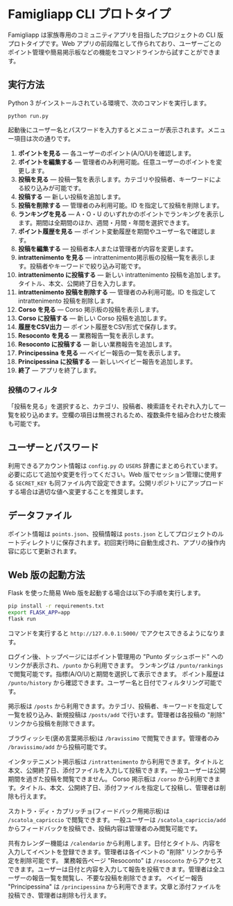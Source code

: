 # Famigliapp CLI プロトタイプ

Famigliapp は家族専用のコミュニティアプリを目指したプロジェクトの CLI 版プロトタイプです。Web アプリの前段階として作られており、ユーザーごとのポイント管理や簡易掲示板などの機能をコマンドラインから試すことができます。

## 実行方法

Python 3 がインストールされている環境で、次のコマンドを実行します。

```
python run.py
```

起動後にユーザー名とパスワードを入力するとメニューが表示されます。メニュー項目は次の通りです。

1. **ポイントを見る** ― 各ユーザーのポイント(A/O/U)を確認します。
2. **ポイントを編集する** ― 管理者のみ利用可能。任意ユーザーのポイントを変更します。
3. **投稿を見る** ― 投稿一覧を表示します。カテゴリや投稿者、キーワードによる絞り込みが可能です。
4. **投稿する** ― 新しい投稿を追加します。
5. **投稿を削除する** ― 管理者のみ利用可能。ID を指定して投稿を削除します。
6. **ランキングを見る** ― A・O・U のいずれかのポイントでランキングを表示します。期間は全期間のほか、週間・月間・年間を選択できます。
7. **ポイント履歴を見る** ― ポイント変動履歴を期間やユーザー名で確認します。
8. **投稿を編集する** ― 投稿者本人または管理者が内容を変更します。
9. **intrattenimento を見る** ― intrattenimento掲示板の投稿一覧を表示します。投稿者やキーワードで絞り込み可能です。
10. **intrattenimento に投稿する** ― 新しい intrattenimento 投稿を追加します。タイトル、本文、公開終了日を入力します。
11. **intrattenimento 投稿を削除する** ― 管理者のみ利用可能。ID を指定して intrattenimento 投稿を削除します。
12. **Corso を見る** ― Corso 掲示板の投稿を表示します。
13. **Corso に投稿する** ― 新しい Corso 投稿を追加します。
14. **履歴をCSV出力** ― ポイント履歴をCSV形式で保存します。
15. **Resoconto を見る** ― 業務報告一覧を表示します。
16. **Resoconto に投稿する** ― 新しい業務報告を追加します。
17. **Principessina を見る** ― ベイビー報告の一覧を表示します。
18. **Principessina に投稿する** ― 新しいベイビー報告を追加します。
0. **終了** ― アプリを終了します。

### 投稿のフィルタ

「投稿を見る」を選択すると、カテゴリ、投稿者、検索語をそれぞれ入力して一覧を絞り込めます。空欄の項目は無視されるため、複数条件を組み合わせた検索も可能です。

## ユーザーとパスワード

利用できるアカウント情報は `config.py` の `USERS` 辞書にまとめられています。必要に応じて追加や変更を行ってください。Web 版でセッション管理に使用する `SECRET_KEY` も同ファイル内で設定できます。公開リポジトリにアップロードする場合は適切な値へ変更することを推奨します。

## データファイル

ポイント情報は `points.json`、投稿情報は `posts.json` としてプロジェクトのルートディレクトリに保存されます。初回実行時に自動生成され、アプリの操作内容に応じて更新されます。

## Web 版の起動方法

Flask を使った簡易 Web 版を起動する場合は以下の手順を実行します。

```bash
pip install -r requirements.txt
export FLASK_APP=app
flask run
```

コマンドを実行すると `http://127.0.0.1:5000/` でアクセスできるようになります。

ログイン後、トップページにはポイント管理用の
"Punto ダッシュボード" へのリンクが表示され、`/punto` から利用できます。
ランキングは `/punto/rankings` で閲覧可能です。指標(A/O/U)と期間を選択して表示できます。
ポイント履歴は `/punto/history` から確認できます。ユーザー名と日付でフィルタリング可能です。

掲示板は `/posts` から利用できます。カテゴリ、投稿者、キーワードを指定して一覧を絞り込み、新規投稿は `/posts/add` で行います。管理者は各投稿の "削除" リンクから投稿を削除できます。

ブラヴィッシモ(褒め言葉掲示板)は `/bravissimo` で閲覧できます。管理者のみ `/bravissimo/add` から投稿可能です。

インタッテニメント掲示板は `/intrattenimento` から利用できます。タイトルと本文、公開終了日、添付ファイルを入力して投稿できます。一般ユーザーは公開期間を過ぎた投稿を閲覧できません。
Corso 掲示板は `/corso` から利用できます。タイトル、本文、公開終了日、添付ファイルを指定して投稿し、管理者は削除も行えます。

スカトラ・ディ・カプリッチョ(フィードバック用掲示板)は `/scatola_capriccio` で閲覧できます。一般ユーザーは `/scatola_capriccio/add` からフィードバックを投稿でき、投稿内容は管理者のみ閲覧可能です。

共有カレンダー機能は `/calendario` から利用します。日付とタイトル、内容を入力してイベントを登録できます。管理者は各イベントの "削除" リンクから予定を削除可能です。
業務報告ページ "Resoconto" は `/resoconto` からアクセスできます。ユーザーは日付と内容を入力して報告を投稿できます。管理者は全ユーザーの報告一覧を閲覧し、不要な投稿を削除できます。
ベイビー報告 "Principessina" は `/principessina` から利用できます。文章と添付ファイルを投稿でき、管理者は削除も行えます。

